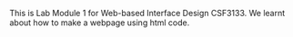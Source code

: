 This is Lab Module 1 for Web-based Interface Design CSF3133. We learnt about how to make a webpage using html code.

